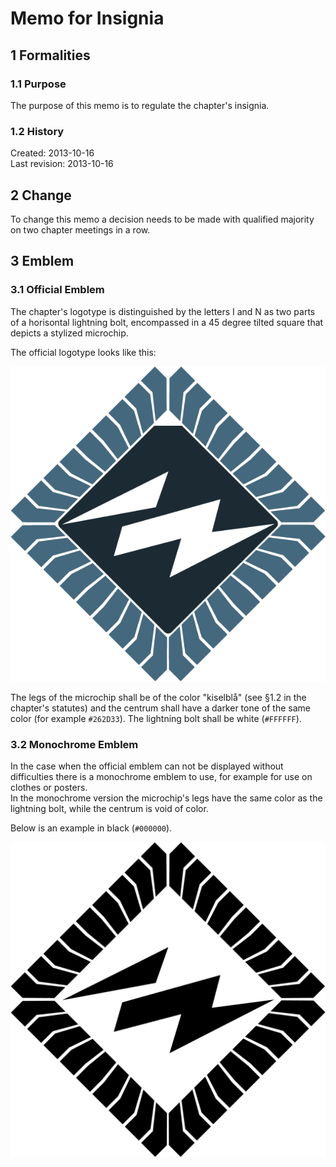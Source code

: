 # Memo for Insignia

## 1 Formalities

### 1.1 Purpose

The purpose of this memo is to regulate the chapter's insignia.

### 1.2 History

Created: 2013-10-16  
Last revision: 2013-10-16

## 2 Change

To change this memo a decision needs to be made with qualified majority on two chapter meetings in a row.

## 3 Emblem

### 3.1 Official Emblem

The chapter's logotype is distinguished by the letters I and N as two parts of a horisontal lightning bolt, encompassed in a 45 degree tilted square that depicts a stylized microchip.  

The official logotype looks like this:

![The chapter's logo, in color](./img/logo_in_600px.png)

The legs of the microchip shall be of the color "kiselblå" (see §1.2 in the chapter's statutes) and the centrum shall have a darker tone of the same color (for example `#262D33`). The lightning bolt shall be white (`#FFFFFF`).

### 3.2 Monochrome Emblem

In the case when the official emblem can not be displayed without difficulties there is a monochrome emblem to use, for example for use on clothes or posters.  
In the monochrome version the microchip's legs have the same color as the lightning bolt, while the centrum is void of color.

Below is an example in black (`#000000`).

![The chapter's logo, monochrome, black](./img/logo_in_monokrom_svart.png)
